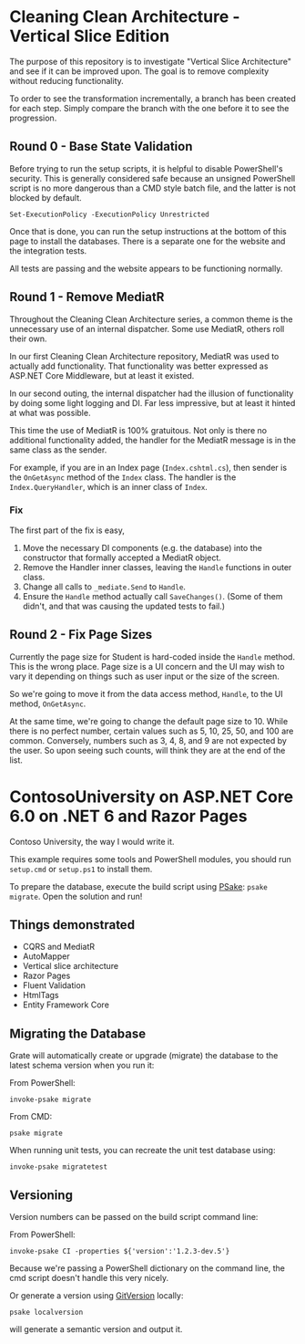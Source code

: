 # Cleaning Clean Architecture - Vertical Slice Edition

The purpose of this repository is to investigate "Vertical Slice Architecture" and see if it can be improved upon. The goal is to remove complexity without reducing functionality.

To order to see the transformation incrementally, a branch has been created for each step. Simply compare the branch with the one before it to see the progression.


## Round 0 - Base State Validation

Before trying to run the setup scripts, it is helpful to disable PowerShell's security. This is generally considered safe because an unsigned PowerShell script is no more dangerous than a CMD style batch file, and the latter is not blocked by default.

```
Set-ExecutionPolicy -ExecutionPolicy Unrestricted
```

Once that is done, you can run the setup instructions at the bottom of this page to install the databases. There is a separate one for the website and the integration tests.

All tests are passing and the website appears to be functioning normally.

## Round 1 - Remove MediatR

Throughout the Cleaning Clean Architecture series, a common theme is the unnecessary use of an internal dispatcher. Some use MediatR, others roll their own. 

In our first Cleaning Clean Architecture repository, MediatR was used to actually add functionality. That functionality was better expressed as ASP.NET Core Middleware, but at least it existed.

In our second outing, the internal dispatcher had the illusion of functionality by doing some light logging and DI. Far less impressive, but at least it hinted at what was possible.

This time the use of MediatR is 100% gratuitous. Not only is there no additional functionality added, the handler for the MediatR message is in the same class as the sender.

For example, if you are in an Index page (`Index.cshtml.cs`), then sender is the `OnGetAsync` method of the `Index` class. The handler is the `Index.QueryHandler`, which is an inner class of `Index`.


### Fix

The first part of the fix is easy, 

1. Move the necessary DI components (e.g. the database) into the constructor that formally accepted a MediatR object.
2. Remove the Handler inner classes, leaving the `Handle` functions in outer class. 
3. Change all calls to `_mediate.Send` to `Handle`.
4. Ensure the `Handle` method actually call `SaveChanges()`. (Some of them didn't, and that was causing the updated tests to fail.)

## Round 2 - Fix Page Sizes
 
Currently the page size for Student is hard-coded inside the `Handle` method. This is the wrong place. Page size is a UI concern and the UI may wish to vary it depending on things such as user input or the size of the screen.

So we're going to move it from the data access method, `Handle`, to the UI method, `OnGetAsync`. 

At the same time, we're going to change the default page size to 10. While there is no perfect number, certain values such as 5, 10, 25, 50, and 100 are common. Conversely, numbers such as 3, 4, 8, and 9 are not expected by the user. So upon seeing such counts, will think they are at the end of the list.


# ContosoUniversity on ASP.NET Core 6.0 on .NET 6 and Razor Pages

Contoso University, the way I would write it.

This example requires some tools and PowerShell modules, you should run `setup.cmd` or `setup.ps1` to install them.

To prepare the database, execute the build script using [PSake](https://psake.readthedocs.io/): `psake migrate`. Open the solution and run!

## Things demonstrated

- CQRS and MediatR
- AutoMapper
- Vertical slice architecture
- Razor Pages
- Fluent Validation
- HtmlTags
- Entity Framework Core

## Migrating the Database

Grate will automatically create or upgrade (migrate) the database to the latest schema version when you run it:

From PowerShell:
```
invoke-psake migrate
```

From CMD:
```
psake migrate
```

When running unit tests, you can recreate the unit test database using:

```
invoke-psake migratetest
```

## Versioning

Version numbers can be passed on the build script command line:

From PowerShell:
```
invoke-psake CI -properties ${'version':'1.2.3-dev.5'}
```

Because we're passing a PowerShell dictionary on the command line, the cmd script doesn't handle this very nicely.

Or generate a version using [GitVersion](https://gitversion.net/docs/) locally:
```
psake localversion
```
will generate a semantic version and output it.


